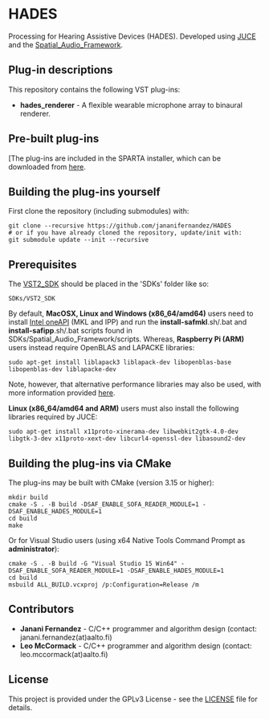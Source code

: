 # HADES

Processing for Hearing Assistive Devices (HADES). Developed using [JUCE](https://github.com/WeAreROLI/JUCE/) and the [Spatial_Audio_Framework](https://github.com/leomccormack/Spatial_Audio_Framework).

## Plug-in descriptions

This repository contains the following VST plug-ins:
* **hades_renderer** - A flexible wearable microphone array to binaural renderer.

## Pre-built plug-ins

[The plug-ins are included in the SPARTA installer, which can be downloaded from [here](https://github.com/leomccormack/SPARTA/releases/latest).

## Building the plug-ins yourself

First clone the repository (including submodules) with:

```
git clone --recursive https://github.com/jananifernandez/HADES
# or if you have already cloned the repository, update/init with:
git submodule update --init --recursive
```

## Prerequisites 

The [VST2_SDK](https://web.archive.org/web/20181016150224/https://download.steinberg.net/sdk_downloads/vstsdk3610_11_06_2018_build_37.zip) should be placed in the 'SDKs' folder like so:
```
SDKs/VST2_SDK
```

By default, **MacOSX, Linux and Windows (x86_64/amd64)** users need to install [Intel oneAPI](https://www.intel.com/content/www/us/en/developer/tools/oneapi/base-toolkit-download.html) (MKL and IPP) and run the **install-safmkl**.sh/.bat and **install-safipp**.sh/.bat scripts found in SDKs/Spatial_Audio_Framework/scripts. Whereas, **Raspberry Pi (ARM)** users instead require OpenBLAS and LAPACKE libraries:
``` 
sudo apt-get install liblapack3 liblapack-dev libopenblas-base libopenblas-dev liblapacke-dev
```
Note, however, that alternative performance libraries may also be used, with more information provided [here](https://github.com/leomccormack/Spatial_Audio_Framework/blob/master/docs/PERFORMANCE_LIBRARY_INSTRUCTIONS.md).

**Linux (x86_64/amd64 and ARM)** users must also install the following libraries required by JUCE:

```
sudo apt-get install x11proto-xinerama-dev libwebkit2gtk-4.0-dev libgtk-3-dev x11proto-xext-dev libcurl4-openssl-dev libasound2-dev
```

## Building the plug-ins via CMake 

The plug-ins may be built with CMake (version 3.15 or higher):
 ```
 mkdir build
 cmake -S . -B build -DSAF_ENABLE_SOFA_READER_MODULE=1 -DSAF_ENABLE_HADES_MODULE=1
 cd build
 make
 ```
 
Or for Visual Studio users (using x64 Native Tools Command Prompt as **administrator**):
```
cmake -S . -B build -G "Visual Studio 15 Win64" -DSAF_ENABLE_SOFA_READER_MODULE=1 -DSAF_ENABLE_HADES_MODULE=1
cd build
msbuild ALL_BUILD.vcxproj /p:Configuration=Release /m
```

## Contributors 

* **Janani Fernandez** - C/C++ programmer and algorithm design (contact: janani.fernandez(at)aalto.fi)
* **Leo McCormack** - C/C++ programmer and algorithm design (contact: leo.mccormack(at)aalto.fi)

## License

This project is provided under the GPLv3 License - see the [LICENSE](LICENSE) file for details. 
